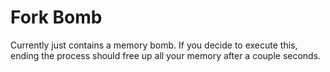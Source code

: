 Fork Bomb
=========

Currently just contains a memory bomb. If you decide to execute this, ending the process should free up all your memory after a couple seconds.
